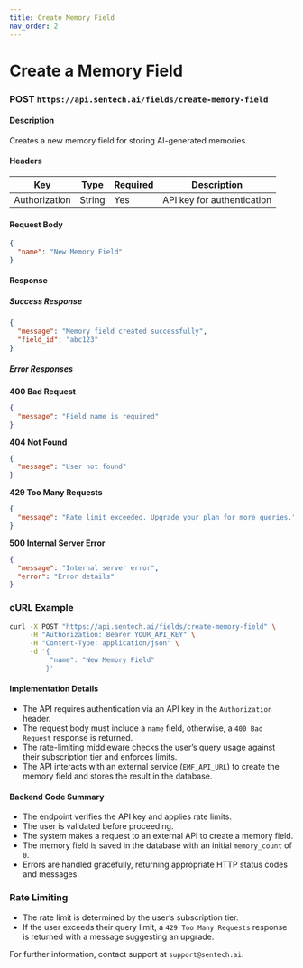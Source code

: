 ```yaml
---
title: Create Memory Field
nav_order: 2
---
```


# Create a Memory Field

### **POST** `https://api.sentech.ai/fields/create-memory-field`

#### **Description**

Creates a new memory field for storing AI-generated memories.

#### **Headers**

| Key           | Type   | Required | Description                |
|--------------|--------|----------|----------------------------|
| Authorization | String | Yes      | API key for authentication |

#### **Request Body**
```json
{
  "name": "New Memory Field"
}
```

#### **Response**
##### **Success Response**
```json
{
  "message": "Memory field created successfully",
  "field_id": "abc123"
}
```

##### **Error Responses**
**400 Bad Request**
```json
{
  "message": "Field name is required"
}
```

**404 Not Found**
```json
{
  "message": "User not found"
}
```

**429 Too Many Requests**
```json
{
  "message": "Rate limit exceeded. Upgrade your plan for more queries."
}
```

**500 Internal Server Error**
```json
{
  "message": "Internal server error",
  "error": "Error details"
}
```

### **cURL Example**
```sh
curl -X POST "https://api.sentech.ai/fields/create-memory-field" \
     -H "Authorization: Bearer YOUR_API_KEY" \
     -H "Content-Type: application/json" \
     -d '{
          "name": "New Memory Field"
         }'
```

#### **Implementation Details**
- The API requires authentication via an API key in the `Authorization` header.
- The request body must include a `name` field, otherwise, a `400 Bad Request` response is returned.
- The rate-limiting middleware checks the user’s query usage against their subscription tier and enforces limits.
- The API interacts with an external service (`EMF_API_URL`) to create the memory field and stores the result in the database.

#### **Backend Code Summary**
- The endpoint verifies the API key and applies rate limits.
- The user is validated before proceeding.
- The system makes a request to an external API to create a memory field.
- The memory field is saved in the database with an initial `memory_count` of `0`.
- Errors are handled gracefully, returning appropriate HTTP status codes and messages.

### **Rate Limiting**
- The rate limit is determined by the user’s subscription tier.
- If the user exceeds their query limit, a `429 Too Many Requests` response is returned with a message suggesting an upgrade.

For further information, contact support at `support@sentech.ai`.

